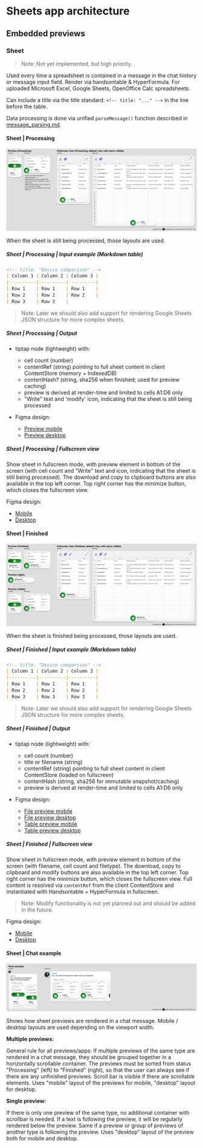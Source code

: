 # Sheets app architecture

## Embedded previews

### Sheet

> Note: Not yet implemented, but high priority.

Used every time a spreadsheet is contained in a message in the chat history or message input field. Render via handsontable & HyperFormula.
For uploaded Microsoft Excel, Google Sheets, OpenOffice Calc spreadsheets.

Can include a title via the title standard: `<!-- title: "..." -->` in the line before the table.

Data processing is done via unified `parseMessage()` function described in [message_parsing.md](../message_parsing.md).

#### Sheet | Processing

[![Sheet | Processing | Preview & Fullscreen view in mobile & desktop](../../images/apps/sheets/previews/sheet/processing.jpg)](https://www.figma.com/design/PzgE78TVxG0eWuEeO6o8ve/Website?node-id=3514-41257&t=V4FPCQaihiRx7h7e-4)

When the sheet is still being processed, those layouts are used.

##### Sheet | Processing | Input example (Markdown table)

````markdown
<!-- title: "Device comparison" -->
| Column 1 | Column 2 | Column 3 |
|----------|----------|----------|
| Row 1    | Row 1    | Row 1    |
| Row 2    | Row 2    | Row 2    |
| Row 3    | Row 3    | 
````

> Note: Later we should also add support for rendering Google Sheets JSON structure for more complex sheets.

##### Sheet | Processing | Output

- tiptap node (lightweight) with:
	- cell count (number)
    - contentRef (string) pointing to full sheet content in client ContentStore (memory + IndexedDB)
    - contentHash? (string, sha256 when finished; used for preview caching)
    - preview is derived at render-time and limited to cells A1:D6 only
    - "Write" text and 'modify' icon, indicating that the sheet is still being processed

- Figma design:
    - [Preview mobile](https://www.figma.com/design/PzgE78TVxG0eWuEeO6o8ve/Website?node-id=3514-41345&t=R9j0Nv3WdNV351nc-4)
    - [Preview desktop](https://www.figma.com/design/PzgE78TVxG0eWuEeO6o8ve/Website?node-id=3514-41360&t=R9j0Nv3WdNV351nc-4)


##### Sheet | Processing | Fullscreen view

Show sheet in fullscreen mode, with preview element in bottom of the screen (with cell count and "Write" text and icon, indicating that the sheet is still being processed). The download and copy to clipboard buttons are also available in the top left corner. Top right corner has the minimize button, which closes the fullscreen view.

Figma design:

- [Mobile](https://www.figma.com/design/PzgE78TVxG0eWuEeO6o8ve/Website?node-id=3415-40088&t=R9j0Nv3WdNV351nc-4)
- [Desktop](https://www.figma.com/design/PzgE78TVxG0eWuEeO6o8ve/Website?node-id=3415-40111&t=R9j0Nv3WdNV351nc-4)



#### Sheet | Finished

[![Sheet | Finished | Preview & Fullscreen view in mobile & desktop](../../images/apps/sheets/previews/sheet/finished.jpg)](https://www.figma.com/design/PzgE78TVxG0eWuEeO6o8ve/Website?node-id=3514-41375&t=R9j0Nv3WdNV351nc-4)

When the sheet is finished being processed, those layouts are used.

##### Sheet | Finished | Input example (Markdown table)

````markdown
<!-- title: "Device comparison" -->
| Column 1 | Column 2 | Column 3 |
|----------|----------|----------|
| Row 1    | Row 1    | Row 1    |
| Row 2    | Row 2    | Row 2    |
| Row 3    | Row 3    | Row 3    |
````

> Note: Later we should also add support for rendering Google Sheets JSON structure for more complex sheets.

##### Sheet | Finished | Output

- tiptap node (lightweight) with:
	- cell count (number)
    - title or filename (string)
    - contentRef (string) pointing to full sheet content in client ContentStore (loaded on fullscreen)
    - contentHash (string, sha256 for immutable snapshot/caching)
    - preview is derived at render-time and limited to cells A1:D6 only

- Figma design:
    - [File preview mobile](https://www.figma.com/design/PzgE78TVxG0eWuEeO6o8ve/Website?node-id=3019-35325&t=R9j0Nv3WdNV351nc-4)
    - [File preview desktop](https://www.figma.com/design/PzgE78TVxG0eWuEeO6o8ve/Website?node-id=3424-41865&t=R9j0Nv3WdNV351nc-4)
    - [Table preview mobile](https://www.figma.com/design/PzgE78TVxG0eWuEeO6o8ve/Website?node-id=3425-42255&t=R9j0Nv3WdNV351nc-4)
    - [Table preview desktop](https://www.figma.com/design/PzgE78TVxG0eWuEeO6o8ve/Website?node-id=3425-42248&t=R9j0Nv3WdNV351nc-4)


##### Sheet | Finished | Fullscreen view

Show sheet in fullscreen mode, with preview element in bottom of the screen (with filename, cell count and filetype). The download, copy to clipboard and modify buttons are also available in the top left corner. Top right corner has the minimize button, which closes the fullscreen view. Full content is resolved via `contentRef` from the client ContentStore and instantiated with Handsontable + HyperFormula in fullscreen.

> Note: Modify functionality is not yet planned out and should be added in the future.


Figma design:

- [Mobile](https://www.figma.com/design/PzgE78TVxG0eWuEeO6o8ve/Website?node-id=3514-41456&t=R9j0Nv3WdNV351nc-4)
- [Desktop](https://www.figma.com/design/PzgE78TVxG0eWuEeO6o8ve/Website?node-id=3514-41469&t=R9j0Nv3WdNV351nc-4)


#### Sheet | Chat example

[![Sheet | Chat example](../../images/apps/sheets/previews/sheet/chat_example.jpg)](https://www.figma.com/design/PzgE78TVxG0eWuEeO6o8ve/Website?node-id=3514-41526&t=R9j0Nv3WdNV351nc-4)

Shows how sheet previews are rendered in a chat message. Mobile / desktop layouts are used depending on the viewport width.

**Multiple previews:**

General rule for all previews/apps: If multiple previews of the same type are rendered in a chat message, they should be grouped together in a horizontally scrollable container. The previews must be sorted from status "Processing" (left) to "Finished" (right), so that the user can always see if there are any unfinished previews. Scroll bar is visible if there are scrollable elements. Uses "mobile" layout of the previews for mobile, "desktop" layout for desktop.

**Single preview:**

If there is only one preview of the same type, no additional container with scrollbar is needed. If a text is following the preview, it will be regularly rendered below the preview. Same if a preview or group of previews of another type is following the preview. Uses "desktop" layout of the preview both for mobile and desktop.